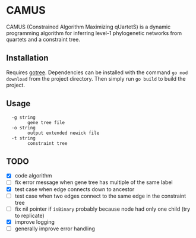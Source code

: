 # CAMUS 

CAMUS (Constrained Algorithm Maximizing qUartetS) is a dynamic programming algorithm for inferring level-1 phylogenetic networks from quartets and a constraint tree.

## Installation

Requires [gotree](https://github.com/evolbioinfo/gotree). Dependencies can be installed with the command `go mod download` from the project directory. Then simply run `go build` to build the project.

## Usage

```
  -g string
        gene tree file
  -o string
        output extended newick file
  -t string
        constraint tree
```

## TODO

- [x] code algorithm
- [ ] fix error message when gene tree has multiple of the same label
- [x] test case when edge connects down to ancestor 
- [ ] test case when two edges connect to the same edge in the constraint tree
- [ ] fix nil pointer if `isBinary` probably because node had only one child (try to replicate)
- [x] improve logging
- [ ] generally improve error handling
